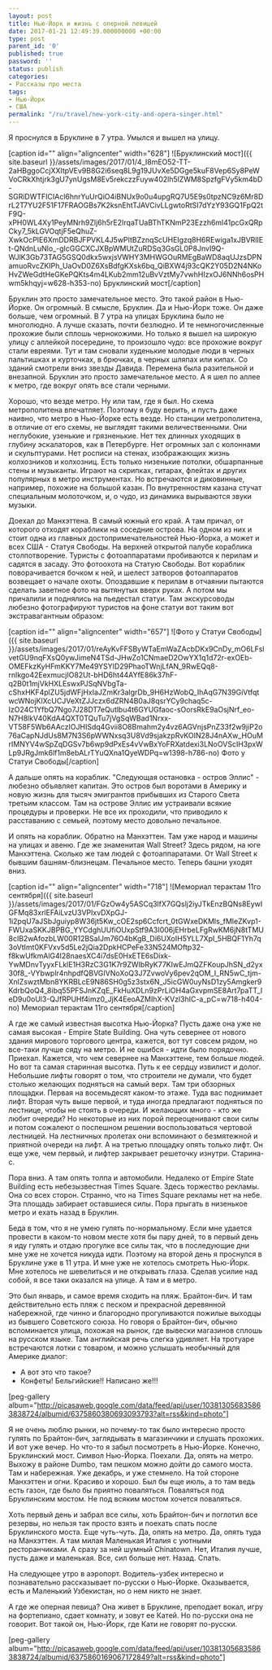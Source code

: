 ```yaml
---
layout: post
title: Нью-Йорк и жизнь с оперной певицей
date: 2017-01-21 12:49:39.000000000 +00:00
type: post
parent_id: '0'
published: true
password: ''
status: publish
categories:
- Рассказы про места
tags:
- Нью-Йорк
- США
permalink: "/ru/travel/new-york-city-and-opera-singer.html"
---
```

Я проснулся в Бруклине в 7 утра. Умылся и вышел на улицу.

[caption id="" align="aligncenter" width="628"] ![Бруклинский мост]({{ site.baseurl }}/assets/images/2017/01/4_I8mEO52-TT-2aHBggoCcjXXItpVEv9B8G2i6seq8L9g19JUvXe5DGge5kuF8Vep6Sy8PeWVoCRkXhtjrk3gU7ynUgsM8Ev5rekczzFuyw402lh5lZWM8SpzfgFVy5km4bD-SGRiDWTFICIAcl6hnrYuUrQiO4iBNUx9o0u4upgRQ7U5E9s0tpzNC9z6Mr8DrL2T7YU2F51F17FRAOGBs7K2ksnEhtTJAVCivLLgwtoRtSI7dYzY93GQ1FpQ2tF9Q-xPH0WL4Xy1PeyMNrh9Zlj6h5rE2IrqaTUaBThTKNmP23Ezzh6ml41pcGxQRpCky7_5kLGVOqtjF5eQhuZ-XwkOcPIE6XmDDRBJFPVKL4J5wPItBZznqScUHEIgzq8H6REwiga1xJBVRlIEt-QNdnLuNlo_-gIcGGCXCJXBpWMUtZuRDSq3GsGL0P8JnvI9Q-WJlK3Gb73TAG5GSQ0dkx5wxjsVWHY3MHWGOuRMEgBaWD8aqUJzsDPNamuoRvcZKIPh_UaOvD0Z6XsBdfgKXsk6bq_QiBXW4j93cQK2Y05D2N4NKoHvZWeGdtHeGKePQKts4m4LKub2mm12uBvVztMy7vwhHIzxOJ6NNh6osPHwm5khqyj=w628-h353-no) Бруклинский мост[/caption]



Бруклин это просто замечательное место. Это такой район в Нью-Йорке. Он&nbsp;огромный. В смысле, Бруклин. Да и Нью-Йорк тоже. Он даже больше, чем огромный. В 7 утра на улицах Бруклина было не многолюдно. А лучше сказать, почти безлюдно. И те немногочисленные прохожие были сплошь чернокожими. Но только я вышел на широкую улицу с аллейкой посередине, то произошло чудо: все прохожие вокруг стали евреями. Тут и там сновали худенькие молодые люди в черных пальтишках и курточках, в брючках, в черных шляпах или кипах. Со зданий смотрели вниз звезды Давида. Перемена была разительной и внезапной. Бруклин это просто замечательное место. А я шел по аллее к метро, где вокруг опять все стали черными.

Хорошо, что везде метро. Ну или там, где я был. Но схема метрополитена впечатляет. Поэтому я буду верить, и пусть даже наивно, что метро в Нью-Йорке есть везде. Но станции метрополитена, в отличие от его схемы, не выглядят такими величественными. Они неглубокие, узенькие и грязненькие. Нет тех длинных уходящих в глубину эскалаторов, как в Петербурге. Нет огромных зал с колоннами и скульптурами. Нет росписи на стенах, изображающих жизнь колхозников и колхозниц. Есть только низенькие&nbsp;потолки, обшарпанные стены и музыканты. Играют на скрипках, гитарах, флейтах и других популярных в метро&nbsp;инструментах. Но встречаются и диковинные, например, похожие на большой казан. По внутренностям казана стучат специальным молоточком, и, о чудо, из динамика вырываются звуки музыки.

Доехал до Манхэттена. В&nbsp;самый южный его край. А там причал, от которого отходят кораблики&nbsp;на соседние острова. На одном из них и стоит одна из главных достопримечательностей Нью-Йорка, а может и всех США - Статуя Свободы. На верхней открытой палубе кораблика столпотворение. Туристы с фотоаппаратами пробиваются к перилам и садятся в засаду. Это фотоохота на Статую Свободы. Вот кораблик поворачивается бочком к ней, и шелест затворов фотоаппаратов возвещает о начале охоты. Опоздавшие&nbsp;к перилам в отчаянии пытаются сделать заветное фото на вытянутых вверх руках. А потом мы причалили и поднялись на пьедестал статуи. Там экскурсоводы любезно фотографируют туристов на фоне статуи вот таким вот экстравагантным образом:

[caption id="" align="aligncenter" width="657"] ![Фото у Статуи Свободы]({{ site.baseurl }}/assets/images/2017/01/reAyKvFFSByWTaEmWaZAcbDKx9CnDy_mO6LFslvetGU9nqFXsQ0ywJimeN4TSd-JHwZo1CNmaeD2OwYX1q1d72r-exOEb-OMEFkzKyHFmKKY7Me49YSYID29PhaoTWnjLfAN_9RwEQq8-rnlkgo42EexmucjIO82Ut-bHD6ht44AYfE86k37hF-q2B0t1mjVkHXLEswxPJSqNVbgTa-cShxHKF4plZU5jdWFjHxIaJZmKr3algrDb_9H6HzWobQ_IhAqG7N39GiVtfqtwcWNojKlXcUCJVeXtZJJczx6dZRN4B0aJ8qsrYCy9chaq5c-IzO24C1YfbQ7Ngo7J28DT7eQutlbu4t6GYUGfaoc-sOorsRkE9aOsjNrf_eo-N7H8lkV40KdA4QXT0TQuTu7jVgSqWBad1Nrxx-VT58F5Wb6AAczIOJHISdq4Gvii8O8Bmahm2y4vz6AGVnjsPnZ33f2w9jiP2o76aCapNJdUs8M7N3S6pWWNxsq3U8Vd9sjakzpRvKOIN28J4nAXw_HOuMrIMNYV4wSpZqDGSv7b6wp9dPxEs4vVwBxYoFRXatdexi3LNoOVScIH3pxWLp9JRgJmk6lf1m8ebALrTYuQXna1QyeWDPq=w1398-h786-no) Фото у Статуи Свободы[/caption]

А дальше опять на кораблик. "Следующая остановка - остров Эллис" - любезно объявляет капитан. Это остров был воротами в Америку и новую жизнь для тысяч эмигрантов прибывших из Старого Света третьим классом. Там на острове Эллис им устраивали всякие процедуры и проверки. Не все их проходили, что приводило к расставанию с семьей, поэтому место довольно печальное.

И опять на кораблик. Обратно на Манхэттен. Там уже народ и машины на улицах и авеню. Где же знаменитая Wall Street? Здесь рядом, на юге Манхэттена. Сколько же там людей с фотоаппаратами. От Wall Street к бывшим башням-близнецам. Печальное место. Теперь башни&nbsp;уходят вниз.

[caption id="" align="aligncenter" width="718"] ![Мемориал терактам 11го сентября]({{ site.baseurl }}/assets/images/2017/01/FGzOw4y5ASCq3lfX7GQslj2iyJTkEnzBQNs8EywIGFMq83xrlEFAiLvzU3VPIxvDXpGJ-1i2pqU7aJSbJguiyp8W36jt5Kw_cOE2sp6Ccfcrt_0tGWxeDKMls_fMleZKvp1-FWUxaSKKJBPBG_YYCdghUUfiOUxpStf9A3I006jEHrbeLFgRwKM6jN8tTMU8cIB2wAfozbLW00R12BSaIJm76O4bKgB_Di6UXoIH5YLL7XpI_5HBQF1Yh7q3oVtImt0KFVxv5d5Le2jQia2DpkHCPeFe33N524MOftp32-f8kwUfkmAlG4l28naesXC4i7dsE0HxETE6sDixk-YwMDnvTyyxFLklE1H3RzC3G1K7r9ZWIbRyK77KIwEJmQZFKoupJhSN_d2yx30f8_-VYbwplr4nhpdfQBVGIVNoXoQ3J7ZvwoVy6pev2qOM_I_RN5wC_tjm-XnlZswztMbn8YKRBLcE9N86SH0g5z3stx6N_J5icGW0uyNsD1zy5Amgker9KdrbQoQ4_8ibq55PFSJnKZqE_FkHuXDLn9zPrLiOH4aGxvpmSE8Art7paTT_IeD9u0oUl3-QJfRPUHf4imz0_JjK4EeoAZMIhX-KVzl3hIC-a_pC=w718-h404-no) Мемориал терактам 11го сентября[/caption]

А где же самый известная высотка Нью-Йорка? Пусть даже она уже не самая высокая - Empire State Building. Она чуть севернее от нового здания мирового торгового центра, кажется, вот тут совсем рядом, но все-таки лучше сяду на метро. И не ошибся - идти было порядочно. Приехал. Кажется, что чем севернее на Манхэттене, тем больше людей. Но вот та самая старинная высотка. Путь к ее сердцу извилист и долог. Небольшие лифты говорят о том, что строители не думали, что будет столько желающих подняться на самый верх. Там три обзорных площадки. Первая на восемьдесят каком-то этаже. Туда вас поднимает лифт. Вторая чуть выше первой, и туда иногда предлагают подняться по лестнице, чтобы не стоять в очереди. И желающих много - кто же любит очереди? Но некоторые из них порой переоценивают свои силы и потом сожалеют о поспешном решении воспользоваться чертовой лестницей. На лестничных пролетах они вспоминают о безмятежной и приятной очереди на лифт. А на третью площадку опять только лифт. Он еще уже, чем первый, и лифтер закрывает решеточку изнутри. Старина-с.

Пора вниз. А там&nbsp;опять толпа и автомобили. Недалеко от Empire State Building есть небезызвестная Times Square. Здесь&nbsp;торжество рекламы. Она со всех сторон. Странно, что на Times Square рекламы нет на небе. Эта площадь забирает оставшиеся силы. Пора прыгать в низенькое метро и ехать назад в Бруклин.

Беда в том, что я не умею гулять по-нормальному. Если мне удается провести в каком-то новом месте хотя бы пару дней, то в первый день я иду гулять и отдаю прогулке все силы так, что в последующие дни мне уже не хочется никуда идти. Поэтому на второй день я проснулся в Бруклине уже в 11 утра. И мне уже не хотелось смотреть Нью-Йорк. Мне хотелось не шевелиться и не открывать глаза. Сделав усилие над собой, я все таки оказался на улице. А там и в метро.

Это был январь, и самое время сходить на пляж. Брайтон-бич. И там действительно есть пляж с песком и прекрасной деревянной набережной, где чинно и благородно прогуливаются пожилые выходцы из бывшего Советского союза. Но говоря о Брайтон-бич, обычно вспоминается улица, похожая на рынок, где вывески магазинов сплошь на русском языке. Там английская речь слегка удивляет. На тротуаре встречаются лотки с товаром, и можно услышать необычный для Америке диалог:  
- А вот это что такое?  
- Конфеты! Бельгийские!! Написано же!!!

[peg-gallery album="http://picasaweb.google.com/data/feed/api/user/103813056835863838724/albumid/6375860380693093793?alt=rss&kind=photo"]

Я не очень люблю рынки, но почему-то так было интересно просто гулять по Брайтон-бич, заглядывать в магазинчики и слушать прохожих. И вот уже вечер. Но что-то я забыл посмотреть в Нью-Йорке. Конечно, Бруклинский мост. Символ Нью-Йорка. Поехали. Да, опять на метро. Выхожу в районе Dumbo, там пешком можно дойти до самого моста. Там и набережная. Уже декабрь, и уже стемнело. На той стороне Манхэттен и огни. Красиво и хорошо. Был бы еще июль, а то там ведь есть газон, где было бы приятно поваляться. Поваляться под Бруклинским мостом. Не под всяким мостом хочется поваляться.

Хоть первый день и забрал все силы, хоть Брайтон-бич и поглотил все резервы, но нельзя так просто взять и поехать спать после Бруклинского моста. Еще чуть-чуть. Да, опять на метро. Да, опять туда на Манхэттен. А там милая Маленькая Италия с уютными ресторанчиками. А сразу за ней шумный Chinatown. Нет, Италия лучше, пусть даже и маленькая. Все, сил больше нет. Назад. Спать.

На следующее утро в аэропорт. Водитель-узбек интересно и познавательно рассказывает по-русски о Нью-Йорке. Оказывается, есть и Маленький Узбекистан, но о нем никто не знает.

А где же оперная певица? Она живет в Бруклине, преподает вокал, игру на фортепиано, сдает комнату, и зовут ее Катей. Но по-русски она не говорит. Вот такой он, Нью-Йорк, где Кати не говорят по-русски.

[peg-gallery album="http://picasaweb.google.com/data/feed/api/user/103813056835863838724/albumid/6375860169067172849?alt=rss&kind=photo"]

